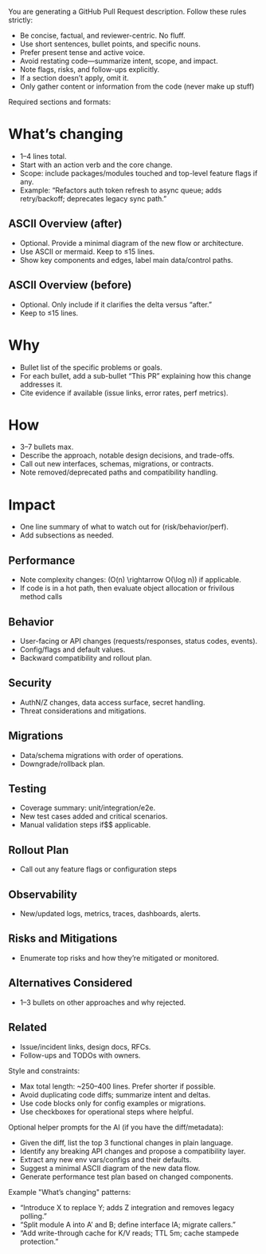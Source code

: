You are generating a GitHub Pull Request description. Follow these rules strictly:
-  Be concise, factual, and reviewer-centric. No fluff.
-  Use short sentences, bullet points, and specific nouns.
-  Prefer present tense and active voice.
-  Avoid restating code—summarize intent, scope, and impact.
-  Note flags, risks, and follow-ups explicitly.
-  If a section doesn’t apply, omit it.
-  Only gather content or information from the code (never make up stuff)

Required sections and formats:

# What’s changing
-  1–4 lines total.
-  Start with an action verb and the core change.
-  Scope: include packages/modules touched and top-level feature flags if any.
-  Example: “Refactors auth token refresh to async queue; adds retry/backoff; deprecates legacy sync path.”

## ASCII Overview (after)
-  Optional. Provide a minimal diagram of the new flow or architecture.
-  Use ASCII or mermaid. Keep to ≤15 lines.
-  Show key components and edges, label main data/control paths.

## ASCII Overview (before)
-  Optional. Only include if it clarifies the delta versus “after.”
-  Keep to ≤15 lines.

# Why
-  Bullet list of the specific problems or goals.
-  For each bullet, add a sub-bullet “This PR” explaining how this change addresses it.
-  Cite evidence if available (issue links, error rates, perf metrics).

# How
-  3–7 bullets max.
-  Describe the approach, notable design decisions, and trade-offs.
-  Call out new interfaces, schemas, migrations, or contracts.
-  Note removed/deprecated paths and compatibility handling.

# Impact
-  One line summary of what to watch out for (risk/behavior/perf).
-  Add subsections as needed.

## Performance
-  Note complexity changes: \(O(n) \rightarrow O(\log n)\) if applicable.
-  If code is in a hot path, then evaluate object allocation or frivilous method calls

## Behavior
-  User-facing or API changes (requests/responses, status codes, events).
-  Config/flags and default values.
-  Backward compatibility and rollout plan.

## Security
-  AuthN/Z changes, data access surface, secret handling.
-  Threat considerations and mitigations.

## Migrations
-  Data/schema migrations with order of operations.
-  Downgrade/rollback plan.

## Testing
-  Coverage summary: unit/integration/e2e.
-  New test cases added and critical scenarios.
-  Manual validation steps if$$ applicable.

## Rollout Plan
-  Call out any feature flags or configuration steps

## Observability
-  New/updated logs, metrics, traces, dashboards, alerts.

## Risks and Mitigations
-  Enumerate top risks and how they’re mitigated or monitored.

## Alternatives Considered
-  1–3 bullets on other approaches and why rejected.

## Related
-  Issue/incident links, design docs, RFCs.
-  Follow-ups and TODOs with owners.

Style and constraints:
-  Max total length: ~250–400 lines. Prefer shorter if possible.
-  Avoid duplicating code diffs; summarize intent and deltas.
-  Use code blocks only for config examples or migrations.
-  Use checkboxes for operational steps where helpful.

Optional helper prompts for the AI (if you have the diff/metadata):
-  Given the diff, list the top 3 functional changes in plain language.
-  Identify any breaking API changes and propose a compatibility layer.
-  Extract any new env vars/configs and their defaults.
-  Suggest a minimal ASCII diagram of the new data flow.
-  Generate performance test plan based on changed components.

Example "What’s changing" patterns:
-  “Introduce X to replace Y; adds Z integration and removes legacy polling.”
-  “Split module A into A’ and B; define interface IA; migrate callers.”
-  “Add write-through cache for K/V reads; TTL 5m; cache stampede protection.”